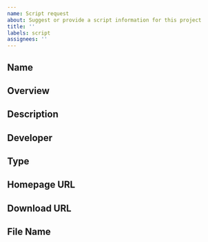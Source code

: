 ```yaml
---
name: Script request
about: Suggest or provide a script information for this project
title: ''
labels: script
assignees: ''
---
```


## Name

## Overview

## Description

## Developer

## Type

## Homepage URL

## Download URL

## File Name
